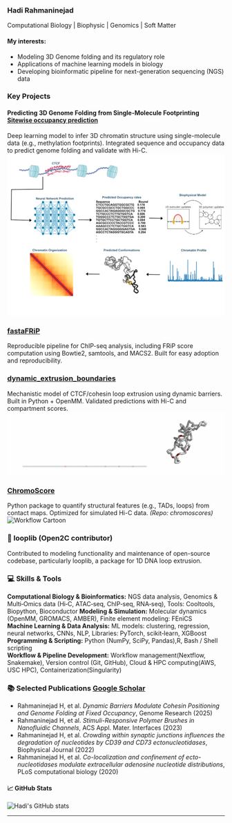 ### Hadi Rahmaninejad

<!--
**hrahmanin/hrahmanin** is a ✨ _special_ ✨ repository because its `README.md` (this file) appears on your GitHub profile.-->

Computational Biology | Biophysic | Genomics | Soft Matter 


#### My interests:
- Modeling 3D Genome folding and its regulatory role
- Applications of machine learning models in biology
- Developing bioinformatic pipeline for next-generation sequencing (NGS) data
  
 
<!--## 🔬 Research Focus

- **Machine Learning for Genomics:** Developing deep learning models to predict Genome architecture from genomic & epigenomic data
- **3D Genome Organization:** Modeling DNA loop extrusion using polymer physics
- **Molecular Simulations:** Simulating chromatin dynamics in OpenMM to quantify accessory protein impacts on genome structure
- **Multi-omics Pipelines:** Building scalable workflows (Nextflow, Singularity) for Hi‑C, ATAC‑seq & ChIP‑seq data processing-->

### Key Projects
#### Predicting 3D Genome Folding from Single-Molecule Footprinting <!--*(GitHub link coming soon)* [Sitewise occupancy prediction](https://github.com/Fudenberg-Research-Group/OccupancyInputCTCF)--> [Sitewise occupancy prediction](https://github.com/hrahmanin/OccuFold)
Deep learning model to infer 3D chromatin structure using single-molecule data (e.g., methylation footprints). Integrated sequence and occupancy data to predict genome folding and validate with Hi-C.
![Workflow Cartoon](https://github.com/Fudenberg-Research-Group/OccupancyInputCTCF/blob/main/figures/workflowfigurenews.png)

### [fastaFRiP ](https://github.com/Fudenberg-Research-Group/fastaFRiP)
Reproducible pipeline for ChIP-seq analysis, including FRiP score computation using Bowtie2, samtools, and MACS2. Built for easy adoption and reproducibility.

### [dynamic_extrusion_boundaries](https://github.com/Fudenberg-Research-Group/dynamic_extrusion_boundaries)
Mechanistic model of CTCF/cohesin loop extrusion using dynamic barriers. Built in Python + OpenMM. Validated predictions with Hi-C and compartment scores.
![Workflow Cartoon](https://github.com/Fudenberg-Research-Group/dynamic_extrusion_boundaries/blob/main/output/cartoons/cropped_output_mult_seq_bar_combination_size.gif)

### [ChromoScore](https://github.com/hrahmanin/chromoscores)
Python package to quantify structural features (e.g., TADs, loops) from contact maps. Optimized for simulated Hi-C data. *(Repo: chromoscores)*
![Workflow Cartoon](https://github.com/hrahmanin/chromoscores/blob/main/docs/representations.png)

### 🧷 looplib (Open2C contributor)
Contributed to modeling functionality and maintenance of open-source codebase, particularly looplib, a package for 1D DNA loop extrusion.

### 💻 Skills & Tools
**Computational Biology & Bioinformatics:** NGS data analysis, Genomics & Multi‑Omics data (Hi‑C, ATAC‑seq, ChIP‑seq, RNA‑seq), Tools: Cooltools, Biopython, Bioconductor 
**Modeling & Simulation:** Molecular dynamics (OpenMM, GROMACS, AMBER), Finite element modeling: FEniCS  
**Machine Learning & Data Analysis:** ML models: clustering, regression, neural networks, CNNs, NLP, Libraries: PyTorch, scikit‑learn, XGBoost  
**Programming & Scripting:** Python (NumPy, SciPy, Pandas),R, Bash / Shell scripting  
**Workflow & Pipeline Development:** Workflow management(Nextflow, Snakemake), Version control (Git, GitHub), Cloud & HPC computing(AWS, USC HPC), Containerization(Singularity)



### 📚 Selected Publications [Google Scholar](https://scholar.google.com/citations?user=UUYEU4UAAAAJ)

- Rahmaninejad H, et al. *Dynamic Barriers Modulate Cohesin Positioning and Genome Folding at Fixed Occupancy*, Genome Research (2025)  
- Rahmaninejad H, et al. *Stimuli-Responsive Polymer Brushes in Nanofluidic Channels*, ACS Appl. Mater. Interfaces (2023)
- Rahmaninejad H, et al. *Crowding within synaptic junctions influences the degradation of nucleotides by CD39 and CD73 ectonucleotidases*, Biophysical Journal (2022) 
- Rahmaninejad H, et al. *Co-localization and confinement of ecto-nucleotidases modulate extracellular adenosine nucleotide distributions*, PLoS computational biology (2020)

#### 📈 GitHub Stats

![Hadi's GitHub stats](https://github-readme-stats.vercel.app/api?username=hrahmanin&show_icons=true&count_private=true&hide=issues)

---

<!-- ## 🎨 Project Illustrations (Optional)

You can add cartoons/diagrams for each project by placing `.png`, `.svg`, or `.gif` files in your repo and referencing them like this:

```markdown
![ChromoScore Diagram](images/chromoscore_diagram.png)-->


